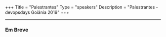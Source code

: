 +++
Title = "Palestrantes"
Type = "speakers"
Description = "Palestrantes - devopsdays Goiânia 2019"
+++

<hr>
<h3>Em Breve</h3>
